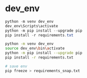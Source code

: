 # dev_env

```powershell
python -m venv dev_env
dev_env\Scripts\activate
python -m pip install --upgrade pip
pip install -r requirements.txt
```

```bash
python -m venv dev_env
source dev_env\bin\activate
python -m pip install --upgrade pip
pip install -r requirements.txt
```

```bash
# save env
pip freeze > requirements_snap.txt
```